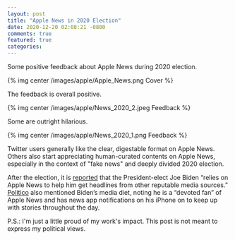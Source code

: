 ```yaml
---
layout: post
title: "Apple News in 2020 Election"
date: 2020-12-20 02:08:21 -0800
comments: true
featured: true
categories: 
---
```


Some positive feedback about Apple News during 2020 election.

{% img center /images/apple/Apple_News.png Cover %}

<!--more-->

The feedback is overall positive. 

{% img center /images/apple/News_2020_2.jpeg Feedback %}

Some are outright hilarious.

{% img center /images/apple/News_2020_1.png Feedback %}

Twitter users generally like the clear, digestable format on Apple News. 
Others also start appreciating human-curated contents on Apple News, especially in the context of "fake news" and deeply divided 2020 election.

After the election, it is [reported](https://www.cnn.com/videos/business/2020/12/06/what-does-bidens-news-diet-reveal-about-him.cnn/video/playlists/business-reliable-sources/) that the President-elect Joe Biden “relies on Apple News to help him get headlines from other reputable media sources.” 
[Politico](https://www.politico.com/newsletters/politico-nightly/2020/12/07/what-joe-biden-reads-and-watches-491081) also mentioned Biden’s media diet, noting he is a “devoted fan” of Apple News and has news app notifications on his iPhone on to keep up with stories throughout the day. 

P.S.: I'm just a little proud of my work's impact. This post is not meant to express my political views.
